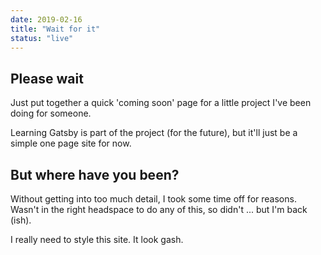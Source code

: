 ```yaml
---
date: 2019-02-16
title: "Wait for it"
status: "live"
---
```


## Please wait
Just put together a quick 'coming soon' page for a little project I've been doing for someone.

Learning Gatsby is part of the project (for the future), but it'll just be a simple one page site for now.

## But where have you been?
Without getting into too much detail, I took some time off for reasons. Wasn't in the right headspace to do any of this, so didn't ... but I'm back (ish).

I really need to style this site. It look gash.